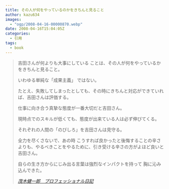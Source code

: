 ```yaml
---
title: その人が何をやっているのかをきちんと見ること
author: kazu634
images:
  - "ogp/2008-04-16-00000870.webp"
date: 2008-04-16T15:04:05Z
categories:
  - 引用
tags:
  - book
---
```

<div class="section">
<blockquote title="茂木健一郎　プロフェッショナル日記" cite="http://kenmogi.cocolog-nifty.com/professional/">
<p>
      吉田さんが何よりも大事にしている ことは、その人が何をやっているかをきちんと見ること。
</p>

<p>
      いわゆる単純な「成果主義」 ではない。
</p>

<p>
      たとえ、失敗してしまったとしても、その時にきちんと対応ができていれば、吉田さんは評価する。
</p>

<p>
      仕事に向き合う真摯な態度が一番大切だと吉田さん。
</p>

<p>
      現時点でのスキルが低くても、態度が出来ている人は必ず伸びてくる。
</p>

<p>
      それぞれの人間の「のびしろ」を吉田さんは見守る。
</p>

<p>
      全力を尽くさないで、あの時 こうすれば良かったと後悔することの辛さよりも、やるべきことをやるために、引き受ける辛さの方がよほど良いと吉田さん。
</p>

<p>
      自らの生き方からにじみ出る言葉は強烈なインパクトを持って 胸に沁み込んできた。
</p>

<p>
<cite><a href="http://kenmogi.cocolog-nifty.com/professional/" onclick="__gaTracker('send', 'event', 'outbound-article', 'http://kenmogi.cocolog-nifty.com/professional/', '茂木健一郎　プロフェッショナル日記');" target="_blank">茂木健一郎　プロフェッショナル日記</a></cite>
</p>
</blockquote>
</div>
